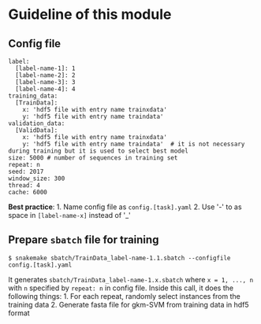 # Guideline of this module

## Config file

```
label:
  [label-name-1]: 1
  [label-name-2]: 2
  [label-name-3]: 3
  [label-name-4]: 4
training_data:
  [TrainData]:
    x: 'hdf5 file with entry name trainxdata'
    y: 'hdf5 file with entry name traindata'
validation_data:
  [ValidData]:
    x: 'hdf5 file with entry name trainxdata'
    y: 'hdf5 file with entry name traindata'  # it is not necessary during training but it is used to select best model
size: 5000 # number of sequences in training set
repeat: n
seed: 2017
window_size: 300
thread: 4
cache: 6000
```

  **Best practice**:
    1. Name config file as `config.[task].yaml`
    2. Use '-' to as space in `[label-name-x]` instead of '_'

## Prepare `sbatch` file for training

```
$ snakemake sbatch/TrainData_label-name-1.1.sbatch --configfile config.[task].yaml
```

  It generates `sbatch/TrainData_label-name-1.x.sbatch` where `x = 1, ..., n` with `n` specified by `repeat: n` in config file. Inside this call, it does the following things:
    1. For each repeat, randomly select instances from the training data
    2. Generate fasta file for gkm-SVM from training data in hdf5 format

